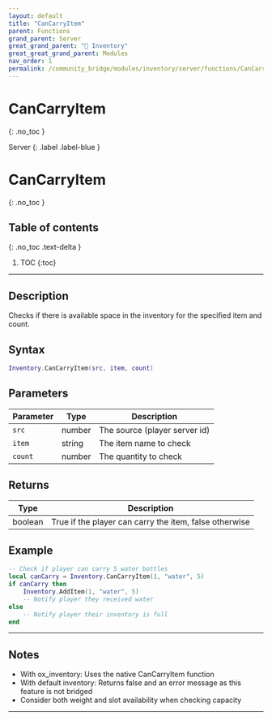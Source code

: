 ```yaml
---
layout: default
title: "CanCarryItem"
parent: Functions
grand_parent: Server
great_grand_parent: "🎒 Inventory"
great_great_grand_parent: Modules
nav_order: 1
permalink: /community_bridge/modules/inventory/server/functions/CanCarryItem/
---
```


# CanCarryItem
{: .no_toc }

Server
{: .label .label-blue }

# CanCarryItem
{: .no_toc }

## Table of contents
{: .no_toc .text-delta }

1. TOC
{:toc}

---

## Description

Checks if there is available space in the inventory for the specified item and count.

## Syntax

```lua
Inventory.CanCarryItem(src, item, count)
```

## Parameters

| Parameter | Type | Description |
|-----------|------|-------------|
| `src` | number | The source (player server id) |
| `item` | string | The item name to check |
| `count` | number | The quantity to check |

## Returns

| Type | Description |
|------|-------------|
| boolean | True if the player can carry the item, false otherwise |

## Example

```lua
-- Check if player can carry 5 water bottles
local canCarry = Inventory.CanCarryItem(1, "water", 5)
if canCarry then
    Inventory.AddItem(1, "water", 5)
    -- Notify player they received water
else
    -- Notify player their inventory is full
end
```

---

## Notes

- With ox_inventory: Uses the native CanCarryItem function
- With default inventory: Returns false and an error message as this feature is not bridged
- Consider both weight and slot availability when checking capacity

---
